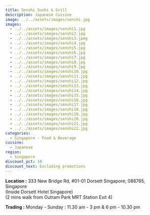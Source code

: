 ```yaml
---
title: Senshi Sushi & Grill
description: Japanese Cuisine
image: ../../assets/images/senshi.jpg
images:
  - ../../assets/images/senshi1.jpg
  - ../../assets/images/senshi2.jpg
  - ../../assets/images/senshi3.jpeg
  - ../../assets/images/senshi4.jpg
  - ../../assets/images/senshi5.jpg
  - ../../assets/images/senshi6.jpg
  - ../../assets/images/senshi7.jpg
  - ../../assets/images/senshi8.jpg
  - ../../assets/images/senshi9.jpg
  - ../../assets/images/senshi10.jpg
  - ../../assets/images/senshi11.jpg
  - ../../assets/images/senshi12.jpg
  - ../../assets/images/senshi13.jpg
  - ../../assets/images/senshi14.jpg
  - ../../assets/images/senshi15.jpg
  - ../../assets/images/senshi16.jpg
  - ../../assets/images/senshi17.jpg
  - ../../assets/images/senshi18.jpg
  - ../../assets/images/senshi19.jpg
  - ../../assets/images/senshi20.jpg
  - ../../assets/images/senshi21.jpg
  - ../../assets/images/senshi22.jpg
categories:
  - Singapore - Food & Beverage
cuisine:
  - Japanese
region:
  - Singapore
discount_pct: 10
discount_text: Excluding promotions
---
```

**Location :** 333 New Bridge Rd, #01-01 Dorsett Singapore, 088765, Singapore\
(Inside Dorsett Hotel Singapore)\
(2 mins walk from Outram Park MRT Station Exit 4)

**Trading :** Monday - Sunday : 11.30 am - 3 pm & 6 pm - 10.30 pm
